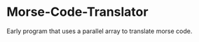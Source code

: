 Morse-Code-Translator
=====================

Early program that uses a parallel array to translate morse code.
